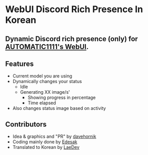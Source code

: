 WebUI Discord Rich Presence In Korean
=======
Dynamic Discord rich presence (only) for [AUTOMATIC1111's WebUI](https://github.com/davehornik/stable-diffusion-webui).
-----------

## Features
- Current model you are using
- Dynamically changes your status
    - Idle
    - Generating XX image/s'
        - Showing progress in percentage
        - Time elapsed
- Also changes status image based on activity

## Contributors
- Idea & graphics and "PR" by [davehornik](https://github.com/davehornik/)
- Coding mainly done by [Edesak](https://github.com/Edesak)
- Translated to Korean by [LaeDev](https://github.com/LaeDev)
